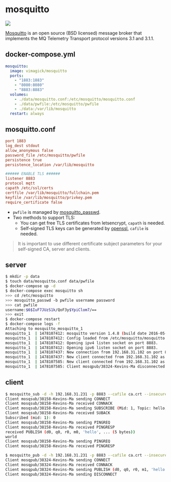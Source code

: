mosquitto
=========

![](https://badge.imagelayers.io/vimagick/mosquitto:latest.svg)

[Mosquitto][1] is an open source (BSD licensed) message broker that implements
the MQ Telemetry Transport protocol versions 3.1 and 3.1.1.

## docker-compose.yml

```yaml
mosquitto:
  image: vimagick/mosquitto
  ports:
    - "1883:1883"
    - "8080:8080"
    - "8883:8883"
  volumes:
    - ./data/mosquitto.conf:/etc/mosquitto/mosquitto.conf
    - ./data/pwfile:/etc/mosquitto/pwfile
    - ./data:/var/lib/mosquitto
  restart: always
```

## mosquitto.conf

```ini
port 1883
log_dest stdout
allow_anonymous false
password_file /etc/mosquitto/pwfile
persistence true
persistence_location /var/lib/mosquitto

###### ENABLE TLS ######
listener 8883
protocol mqtt
capath /etc/ssl/certs
certfile /var/lib/mosquitto/fullchain.pem
keyfile /var/lib/mosquitto/privkey.pem
require_certificate false
```

- `pwfile` is managed by [mosquitto_passwd][3].
- Two methods to support TLS:
  - You can get free TLS certificates from letsencrypt, `capath` is needed.
  - Self-signed TLS keys can be generated by [openssl][2], `cafile` is needed.

> It is important to use different certificate subject parameters for your self-signed CA, server and clients.

## server

```bash
$ mkdir -p data
$ touch data/mosquitto.conf data/pwfile
$ docker-compose up -d
$ docker-compose exec mosquitto sh
>>> cd /etc/mosquitto
>>> mosquitto_passwd -b pwfile username password
>>> cat pwfile
username:$6$IuF7JUzS1k/QoF3y$YpiClom7/==
>>> exit
$ docker-compose restart
$ docker-compose logs -f
Attaching to mosquitto_mosquitto_1
mosquitto_1  | 1478107412: mosquitto version 1.4.8 (build date 2016-05-16 14:17:19+0000) starting
mosquitto_1  | 1478107412: Config loaded from /etc/mosquitto/mosquitto.conf.
mosquitto_1  | 1478107412: Opening ipv4 listen socket on port 8883.
mosquitto_1  | 1478107412: Opening ipv6 listen socket on port 8883.
mosquitto_1  | 1478107437: New connection from 192.168.31.102 on port 8883.
mosquitto_1  | 1478107437: New client connected from 192.168.31.102 as mosqsub/38158-Kevins-Ma (c1, k60).
mosquitto_1  | 1478107585: New client connected from 192.168.31.102 as mosqpub/38324-Kevins-Ma (c1, k60).
mosquitto_1  | 1478107585: Client mosqpub/38324-Kevins-Ma disconnected.
```

## client

```bash
$ mosquitto_sub -d -h 192.168.31.231 -p 8883 --cafile ca.crt --insecure -u username -P password -t hello
Client mosqsub/38158-Kevins-Ma sending CONNECT
Client mosqsub/38158-Kevins-Ma received CONNACK
Client mosqsub/38158-Kevins-Ma sending SUBSCRIBE (Mid: 1, Topic: hello, QoS: 0)
Client mosqsub/38158-Kevins-Ma received SUBACK
Subscribed (mid: 1): 0
Client mosqsub/38158-Kevins-Ma sending PINGREQ
Client mosqsub/38158-Kevins-Ma received PINGRESP
received PUBLISH (d0, q0, r0, m0, 'hello', ... (5 bytes))
world
Client mosqsub/38158-Kevins-Ma sending PINGREQ
Client mosqsub/38158-Kevins-Ma received PINGRESP
```

```bash
$ mosquitto_pub -d -h 192.168.31.231 -p 8883 --cafile ca.crt --insecure -u username -P password -t hello -m world
Client mosqpub/38324-Kevins-Ma sending CONNECT
Client mosqpub/38324-Kevins-Ma received CONNACK
Client mosqpub/38324-Kevins-Ma sending PUBLISH (d0, q0, r0, m1, 'hello', ... (5 bytes))
Client mosqpub/38324-Kevins-Ma sending DISCONNECT
```

[1]: http://mosquitto.org/
[2]: https://mosquitto.org/man/mosquitto-tls-7.html
[3]: https://mosquitto.org/man/mosquitto_passwd-1.html
